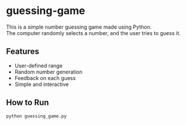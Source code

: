 # guessing-game

This is a simple number guessing game made using Python.  
The computer randomly selects a number, and the user tries to guess it.

## Features
- User-defined range
- Random number generation
- Feedback on each guess
- Simple and interactive

## How to Run
```bash
python guessing_game.py
